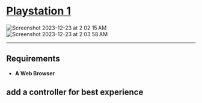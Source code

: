 # <a href="https://hawk.jessejesse.com">Playstation 1</a>
![Screenshot 2023-12-23 at 2 02 15 AM](https://github.com/sudo-self/hawk/assets/119916323/7437177c-3dbf-4776-a0fb-6f248b51e829)
![Screenshot 2023-12-23 at 2 03 58 AM](https://github.com/sudo-self/hawk/assets/119916323/a513fe26-90a9-4b20-8d82-29086b5f0870)<hr>
## Requirements

- **A Web Browser**

## add a controller for best experience

